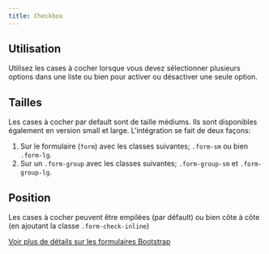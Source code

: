 ```yaml
---
title: Checkbox
---
```


## Utilisation

Utilisez les cases à cocher lorsque vous devez sélectionner plusieurs options dans une liste ou bien pour activer ou désactiver une seule option.

## Tailles

Les cases à cocher par default sont de taille médiums. Ils sont disponibles également en version small et large. L'intégration se fait de deux façons:

1. Sur le formulaire (<code>form</code>) avec les classes suivantes; <code>.form-sm</code> ou bien <code>.form-lg</code>. 
2. Sur un <code>.form-group</code> avec les classes suivantes; <code>.form-group-sm</code> et <code>.form-group-lg</code>. 

## Position

Les cases à cocher peuvent être empilées (par défault) ou bien côte à côte (en ajoutant la classe <code>.form-check-inline</code>)

[Voir plus de détails sur les formulaires Bootstrap](https://getbootstrap.com/docs/4.3/components/forms/)
